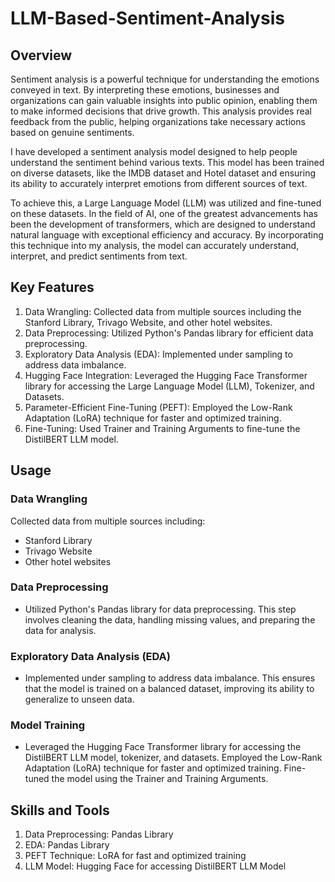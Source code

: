 # LLM-Based-Sentiment-Analysis
## Overview
Sentiment analysis is a powerful technique for understanding the emotions conveyed in text. By interpreting these emotions, businesses and organizations can gain valuable insights into public opinion, enabling them to make informed decisions that drive growth. This analysis provides real feedback from the public, helping organizations take necessary actions based on genuine sentiments.

I have developed a sentiment analysis model designed to help people understand the sentiment behind various texts. This model has been trained on diverse datasets, like the IMDB dataset and Hotel dataset and ensuring its ability to accurately interpret emotions from different sources of text.

To achieve this, a Large Language Model (LLM) was utilized and fine-tuned on these datasets. In the field of AI, one of the greatest advancements has been the development of transformers, which are designed to understand natural language with exceptional efficiency and accuracy. By incorporating this technique into my analysis, the model can accurately understand, interpret, and predict sentiments from text.

## Key Features
1. Data Wrangling: Collected data from multiple sources including the Stanford Library, Trivago Website, and other hotel websites.
2. Data Preprocessing: Utilized Python's Pandas library for efficient data preprocessing.
3. Exploratory Data Analysis (EDA): Implemented under sampling to address data imbalance.
4. Hugging Face Integration: Leveraged the Hugging Face Transformer library for accessing the Large Language Model (LLM), Tokenizer, and Datasets.
5. Parameter-Efficient Fine-Tuning (PEFT): Employed the Low-Rank Adaptation (LoRA) technique for faster and optimized training.
6. Fine-Tuning: Used Trainer and Training Arguments to fine-tune the DistilBERT LLM model.

## Usage
### Data Wrangling
Collected data from multiple sources including:
- Stanford Library
- Trivago Website
- Other hotel websites

### Data Preprocessing
- Utilized Python's Pandas library for data preprocessing. This step involves cleaning the data, handling missing values, and preparing the data for analysis.

### Exploratory Data Analysis (EDA)
- Implemented under sampling to address data imbalance. This ensures that the model is trained on a balanced dataset, improving its ability to generalize to unseen data.

### Model Training
- Leveraged the Hugging Face Transformer library for accessing the DistilBERT LLM model, tokenizer, and datasets. Employed the Low-Rank Adaptation (LoRA) technique for 
  faster and optimized training. Fine-tuned the model using the Trainer and Training Arguments.

## Skills and Tools
1. Data Preprocessing: Pandas Library
2. EDA: Pandas Library
3. PEFT Technique: LoRA for fast and optimized training
4. LLM Model: Hugging Face for accessing DistilBERT LLM Model
